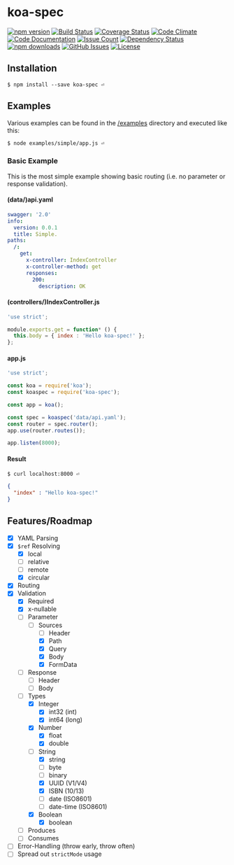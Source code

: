 # koa-spec

[![npm version](https://img.shields.io/npm/v/koa-spec.svg)](https://www.npmjs.com/package/koa-spec)
[![Build Status](https://travis-ci.org/luxe-eng/koa-spec.svg?branch=master)](https://travis-ci.org/luxe-eng/koa-spec)
[![Coverage Status](https://coveralls.io/repos/github/luxe-eng/koa-spec/badge.svg?branch=master)](https://coveralls.io/github/luxe-eng/koa-spec?branch=master)
[![Code Climate](https://codeclimate.com/github/luxe-eng/koa-spec/badges/gpa.svg)](https://codeclimate.com/github/luxe-eng/koa-spec)
[![Code Documentation](http://inch-ci.org/github/luxe-eng/koa-spec.svg?branch=master&style=shields)](http://inch-ci.org/github/luxe-eng/koa-spec)
[![Issue Count](https://codeclimate.com/github/luxe-eng/koa-spec/badges/issue_count.svg)](https://codeclimate.com/github/luxe-eng/koa-spec)
[![Dependency Status](https://david-dm.org/luxe-eng/koa-spec.svg)](https://david-dm.org/luxe-eng/koa-spec)
[![npm downloads](https://img.shields.io/npm/dm/koa-spec.svg)](https://www.npmjs.com/package/koa-spec)
[![GitHub Issues](https://img.shields.io/github/issues/luxe-eng/koa-spec.svg)](https://github.com/luxe-eng/koa-spec/issues?q=is%3Aopen)
[![License](https://img.shields.io/npm/l/koa-spec.svg)](LICENSE.txt)

## Installation

```
$ npm install --save koa-spec ⏎
```

## Examples

Various examples can be found in the [/examples](/examples) directory and executed like this:
```bash
$ node examples/simple/app.js ⏎
```

### Basic Example
This is the most simple example showing basic routing (i.e. no parameter or response validation).

#### (data/)api.yaml
```yaml
swagger: '2.0'
info:
  version: 0.0.1
  title: Simple.
paths:
  /:
    get:
      x-controller: IndexController
      x-controller-method: get
      responses:
        200:
          description: OK
```

#### (controllers/)IndexController.js
```javascript
'use strict';

module.exports.get = function* () {
  this.body = { index : 'Hello koa-spec!' };
};
```

#### app.js
```javascript
'use strict';

const koa = require('koa');
const koaspec = require('koa-spec');

const app = koa();

const spec = koaspec('data/api.yaml');
const router = spec.router();
app.use(router.routes());

app.listen(8000);
```

#### Result
```bash
$ curl localhost:8000 ⏎
```
```json
{
  "index" : "Hello koa-spec!"
}
```

## Features/Roadmap

- [x] YAML Parsing
- [x] `$ref` Resolving
  - [x] local
  - [ ] relative
  - [ ] remote
  - [x] circular
- [x] Routing
- [x] Validation
  - [x] Required
  - [x] x-nullable
  - [ ] Parameter
    - [ ] Sources
      - [ ] Header
      - [x] Path
      - [x] Query
      - [x] Body
      - [x] FormData
  - [ ] Response
      - [ ] Header
      - [ ] Body
  - [ ] Types
    - [x] Integer
      - [x] int32 (int)
      - [x] int64 (long)
    - [x] Number
      - [x] float
      - [x] double
    - [ ] String
      - [x] string
      - [ ] byte
      - [ ] binary
      - [x] UUID (V1/V4)
      - [x] ISBN (10/13)
      - [ ] date (ISO8601)
      - [ ] date-time (ISO8601)
    - [x] Boolean
      - [x] boolean
  - [ ] Produces
  - [ ] Consumes
- [ ] Error-Handling (throw early, throw often)
- [ ] Spread out `strictMode` usage 
